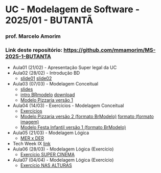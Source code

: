 # UC - Modelagem de Software - 2025/01 - BUTANTÃ

### prof. Marcelo Amorim

### Link deste repositório: https://github.com/mmamorim/MS-2025-1-BUTANTA

* Aula01 (21/02) - Apresentação Super legal da UC
* Aula02 (28/02) - Introdução BD
  * [slide01](./Aula02.pdf) [slide02](./09_intro_bd.pdf)  
* Aula03 (07/03) - Modelagem Conceitual
  * [slides](./Modelagem_conceitual.pdf)
  * [intro BRmodelo](./brmodelo.pdf) [download](http://www.sis4.com/brModelo/download.html)
  * [Modelo Pizzaria versão 1](./pizzaria.brM3)
* Aula04 (14/03) - Exercícios - Modelagem Conceitual
  * [Exercícios](./exercicios01.md)
  * [Modelo Pizzaria versão 2 (formato BrModelo)](./pizzariav2.brM3) [formato (formato imagem)](./pizzariav2.png)
  * [Modelo Festa Infantil versão 1 (formato BrModelo)](./festas-v1.brM3)
* Aula05 (21/03) - Modelagem Lógica
  * [MER x DER](./MERxDER-v2.pdf)
* Tech Week IX [link](https://animatechweek.com.br/)
* Aula06 (28/03) - Modelagem Lógica (Exercício)
  * [Exercício SUPER CINEMA](./ExercicioFilmes.md)
* Aula07 (04/04) - Modelagem Lógica (Exercício)
  * [Exercício NAS ALTURAS](./ExercicioVoos.md)